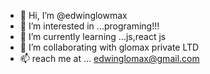 - 👋 Hi, I’m @edwinglowmax
- 👀 I’m interested in ...programing!!!
- 🌱 I’m currently learning ...js,react js
- 💞️ I’m collaborating with glomax private LTD
- 📫  reach me at ... edwinglomax@gmail.com

<!---
edwinglowmax/edwinglowmax is a ✨ special ✨ repository because its `README.md` (this file) appears on your GitHub profile.
You can click the Preview link to take a look at your changes.
--->
